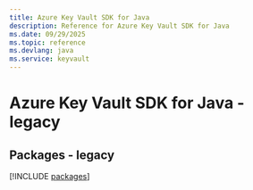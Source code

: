 ```yaml
---
title: Azure Key Vault SDK for Java
description: Reference for Azure Key Vault SDK for Java
ms.date: 09/29/2025
ms.topic: reference
ms.devlang: java
ms.service: keyvault
---
```

# Azure Key Vault SDK for Java - legacy
## Packages - legacy
[!INCLUDE [packages](key-vault-index.md)]